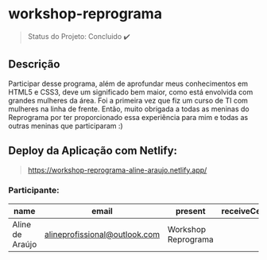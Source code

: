 # workshop-reprograma
> Status do Projeto: Concluido :heavy_check_mark:

## Descrição
Participar desse programa, além de aprofundar meus conhecimentos em HTML5 e CSS3, deve um significado bem maior, como está envolvida com grandes mulheres da área. Foi a primeira vez que fiz um curso de TI com mulheres na linha de frente. Então, muito obrigada a todas as meninas do Reprograma por ter proporcionado essa experiência para mim e todas as outras meninas que participaram :)

## Deploy da Aplicação com Netlify:
> https://workshop-reprograma-aline-araujo.netlify.app/

### Participante: 
|name|email|present|receiveCertificate|course|
| -------- | -------- | -------- |-------- | -------- |
|Aline de Araújo|alineprofissional@outlook.com|Workshop Reprograma|
